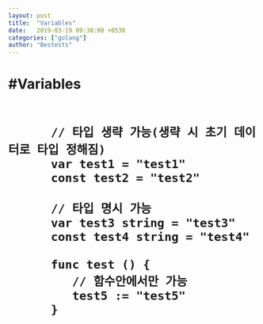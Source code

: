 ```yaml
---
layout: post
title:  "Variables"
date:   2019-03-19 09:38:00 +0530
categories: ["golang"]
author: "Bestests"
---
```

<link rel="stylesheet" href="/js/highlight/styles/monokai.css" />
<script src="/js/highlight/highlight.pack.js"></script>
<script>hljs.initHighlightingOnLoad();</script>

<h1>#Variables

<pre>
  <code class="go">
      // 타입 생략 가능(생략 시 초기 데이터로 타입 정해짐)
      var test1 = "test1"
      const test2 = "test2"
      
      // 타입 명시 가능
      var test3 string = "test3"
      const test4 string = "test4"
      
      func test () {
         // 함수안에서만 가능
         test5 := "test5"
      }
  </code>
</pre>
